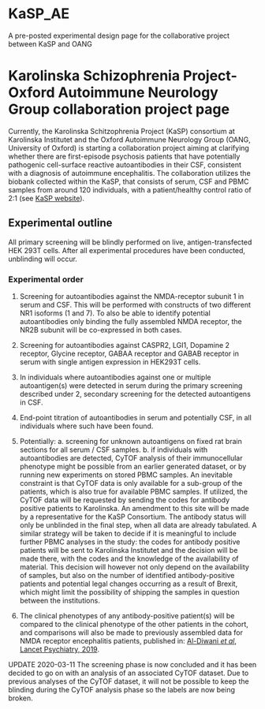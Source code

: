 # KaSP_AE
A pre-posted experimental design page for the collaborative project between KaSP and OANG

# Karolinska Schizophrenia Project-Oxford Autoimmune Neurology Group collaboration project page
Currently, the Karolinska Schitzophrenia Project (KaSP) consortium at Karolinska Institutet and the Oxford Autoimmune Neurology Group (OANG, University of Oxford) is starting a collaboration project aiming at clarifying whether there are first-episode psychosis patients that have potentially pathogenic cell-surface reactive autoantibodies in their CSF, consistent with a diagnosis of autoimmune encephalitis. The collaboration utilizes the biobank collected within the KaSP, that consists of serum, CSF and PBMC samples from around 120 individuals, with a patient/healthy control ratio of 2:1 (see [KaSP website](https://ki.se/en/research/the-karolinska-schizophrenia-project-kasp)). 

## Experimental outline 
All primary screening will be blindly performed on live, antigen-transfected HEK 293T cells. After all experimental procedures have been conducted, unblinding will occur. 

### Experimental order
1. Screening for autoantibodies against the NMDA-receptor subunit 1 in serum and CSF. This will be performed with constructs of two different NR1 isoforms (1 and 7). To also be able to identify potential autoantibodies only binding the fully assembled NMDA receptor, the NR2B subunit will be co-expressed in both cases. 

2. Screening for autoantibodies against CASPR2, LGI1, Dopamine 2 receptor, Glycine receptor, GABAA receptor and GABAB receptor in serum with single antigen expression in HEK293T cells. 

3. In individuals where autoantibodies against one or multiple autoantigen(s) were detected in serum during the primary screening described under 2, secondary screening for the detected autoantigens in CSF.

4. End-point titration of autoantibodies in serum and potentially CSF, in all individuals where such have been found. 

5. Potentially: 
a.	screening for unknown autoantigens on fixed rat brain sections for all serum / CSF samples.
b.	if individuals with autoantibodies are detected, CyTOF analysis of their immunocellular phenotype might be possible from an earlier generated dataset, or by running new experiments on stored PBMC samples. An inevitable constraint is that CyTOF data is only available for a sub-group of the patients, which is also true for available PBMC samples. If utilized, the CyTOF data will be requested by sending the codes for antibody positive patients to Karolinska. An amendment to this site will be made by a representative for the KaSP Consortium. The antibody status will only be unblinded in the final step, when all data are already tabulated. A similar strategy will be taken to decide if it is meaningful to include further PBMC analyses in the study: the codes for antibody positive patients will be sent to Karolinska Institutet and the decision will be made there, with the codes and the knowledge of the availability of material. This decision will however not only depend on the availability of samples, but also on the number of identified antibody-positive patients and potential legal changes occurring as a result of Brexit, which might limit the possibility of shipping the samples in question between the institutions. 

9. The clinical phenotypes of any antibody-positive patient(s) will be compared to the clinical phenotype of the other patients in the cohort, and comparisons will also be made to previously assembled data for NMDA receptor encephalitis patients, published in: [Al-Diwani *et al*, Lancet Psychiatry, 2019](https://www.thelancet.com/journals/lanpsy/article/PIIS2215-0366(19)30001-X/fulltext).


UPDATE 2020-03-11
The screening phase is now concluded and it has been decided to go on with an analysis of an associated CyTOF dataset. Due to previous analyses of the CyTOF dataset, it will not be possible to keep the blinding during the CyTOF analysis phase so the labels are now being broken. 

